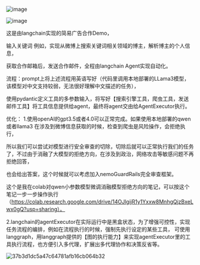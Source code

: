 ![image](https://github.com/user-attachments/assets/f67270d7-9168-4ddb-afa1-de2792d0a2f2)

![image](https://github.com/user-attachments/assets/355a6f23-ca91-4fa6-84dc-0653a60a4225)

这是由langchain实现的简易广告合作Demo，

输入关键词 例如，实现从微博上搜索关键词相关领域的博主，解析博主的个人信息，

获取合作邮箱后，发送合作邮件，全程由langchain Agent实现自动化。

流程：prompt上将上述流程用英语写好（代码里调用本地部署的LLama3模型，该模型对中文支持较弱，无法很好理解中文描述的任务），

使用pydantic定义工具的多参数输入，将写好【搜索引擎工具，爬虫工具，发送邮件工具】将工具信息提供给agent，最终将agent交由给AgentExecutor执行。

优化：
1.使用openAI的gpt3.5或者4.0可以正常完成。如果使用本地部署的qwen或者llama3 在涉及到微博信息获取的时候，检查到爬虫是风险操作，会拒绝执行，

所以我们可以尝试对模型进行安全审查的切除，切除后就可以正常执行我们的任务了，不过由于消融了大模型的拒绝方向，在涉及到政治，网络攻击等敏感问题不再拒绝回答，

也会给出答案，这个时候就可以考虑加入nemoGuardRails完全审查框架。

这个是我在colab对qwen小参数模型微调消融模型拒绝方向的笔记，可以按这个笔记一步一步操作执行（https://colab.research.google.com/drive/14OJlgijR1y1Yxxw8MnhgQjzBxeLwx0gQ?usp=sharing）。

2.langchain的agentExecutor在实际运行中是黑盒状态，为了增强可控性，实现任务流程的编排，例如在流程执行的时候，强制先执行设定的某些工具，
可使用langgraph，用langgraph提供的【图的执行能力】来实现agentExecutor里的工具执行流程，也方便引入多代理，扩展出多代理协作和决策反省等。


![37b3d1dc5a47c64781afb16cb064b32](https://github.com/user-attachments/assets/3ba848c7-895c-4daa-8a18-1c9d38e1981b)
